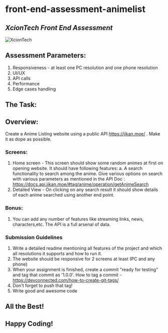 # front-end-assessment-animelist 

## _XcionTech Front End Assessment_

![XcionTech](https://i.ibb.co/p0P6V7M/Untitled-design-1.jpg)

## Assessment Parameters: 
1. Responsiveness - at least one PC resolution and one phone resolution
2. UI/UX
3. API calls 
4. Performance 
5. Edge cases handling 

## The Task: 

## Overview: 
Create a Anime Listing website using a public API https://jikan.moe/ . Make it as dope as possible. 

### Screens: 
1. Home screen - This screen should show some random animes at first on opening website. It should have following features:
    a. A search functionality to search among the anime. Give various options on search with various parameters as mentioned in the API Doc : https://docs.api.jikan.moe/#tag/anime/operation/getAnimeSearch  
2. Detailed View - On clicking on any search result it should show details of each anime searched using another end point. 
 

### Bonus:
1. You can add any number of features like streaming links, news, characters,etc. The API is a full arsenal of data. 


### Submission Guidelines 
1. Write a detailed readme mentioning all features of the project and which all resolutions it supports and how to run it.  
2. The website should be responsive for 2 screens at least (PC and any phone)
3. When your assignment is finished, create a commit "ready for testing" and tag that commit as '1.0.0'. How to tag a commit - https://devconnected.com/how-to-create-git-tags/   
4. Don't forget to push that tag! 
5. Write good and awesome code 

## All the Best! 

## Happy Coding!

